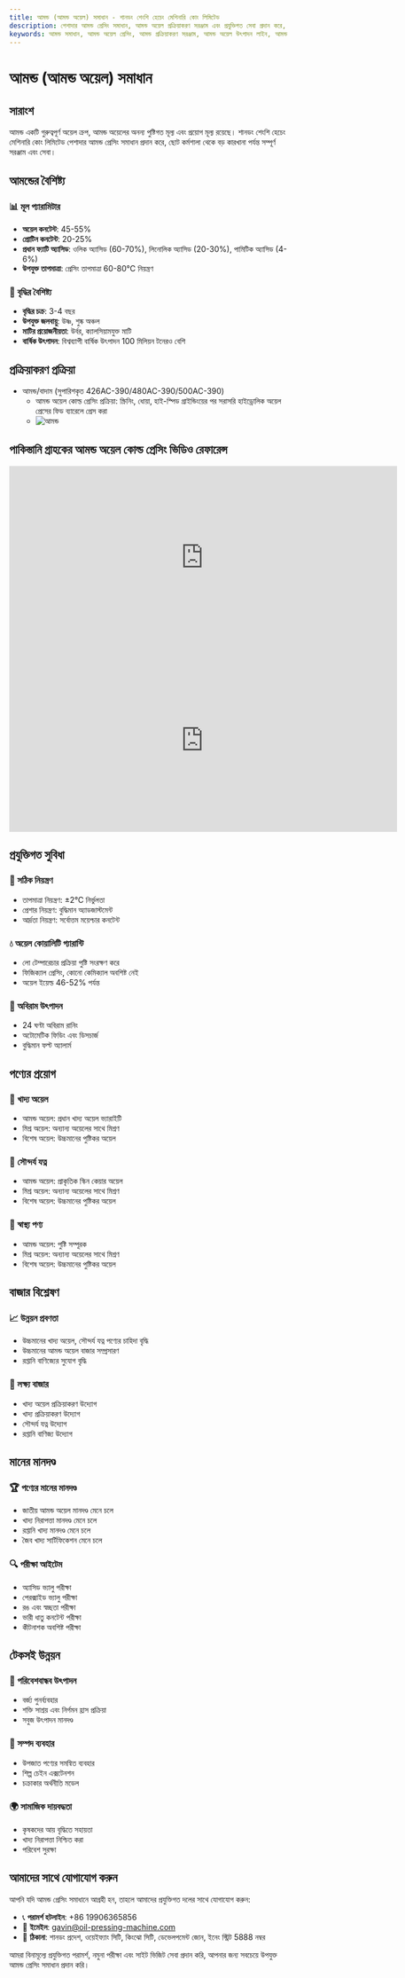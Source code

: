 ```yaml
---
title: আমন্ড (আমন্ড অয়েল) সমাধান - শানডং শেংশি হেচেং মেশিনারি কোং লিমিটেড
description: পেশাদার আমন্ড প্রেসিং সমাধান, আমন্ড অয়েল প্রক্রিয়াকরণ সরঞ্জাম এবং প্রযুক্তিগত সেবা প্রদান করে, অয়েল কনটেন্ট 45-55%, কোল্ড প্রেসিং প্রক্রিয়া ব্যবহার করে পুষ্টি সংরক্ষণ করে, উচ্চমানের খাদ্য অয়েল এবং সৌন্দর্য যত্ন পণ্যের চাহিদা পূরণ করে।
keywords: আমন্ড সমাধান, আমন্ড অয়েল প্রেসিং, আমন্ড প্রক্রিয়াকরণ সরঞ্জাম, আমন্ড অয়েল উৎপাদন লাইন, আমন্ড কোল্ড প্রেসিং প্রক্রিয়া, আমন্ড প্রেসিং মেশিন, আমন্ড অয়েল নিষ্কাশন, আমন্ড অয়েল প্রক্রিয়াকরণ, আমন্ড অয়েল প্রেসিং সরঞ্জাম, আমন্ড অয়েল উৎপাদন সরঞ্জাম, সৌন্দর্য যত্ন পণ্য
---
```


# আমন্ড (আমন্ড অয়েল) সমাধান

## সারাংশ

আমন্ড একটি গুরুত্বপূর্ণ অয়েল ক্রপ, আমন্ড অয়েলের অনন্য পুষ্টিগত মূল্য এবং প্রয়োগ মূল্য রয়েছে। শানডং শেংশি হেচেং মেশিনারি কোং লিমিটেড পেশাদার আমন্ড প্রেসিং সমাধান প্রদান করে, ছোট কর্মশালা থেকে বড় কারখানা পর্যন্ত সম্পূর্ণ সরঞ্জাম এবং সেবা।

## আমন্ডের বৈশিষ্ট্য

### 📊 মূল প্যারামিটার
- **অয়েল কনটেন্ট**: 45-55%
- **প্রোটিন কনটেন্ট**: 20-25%
- **প্রধান ফ্যাটি অ্যাসিড**: ওলিক অ্যাসিড (60-70%), লিনোলিক অ্যাসিড (20-30%), পামিটিক অ্যাসিড (4-6%)
- **উপযুক্ত তাপমাত্রা**: প্রেসিং তাপমাত্রা 60-80℃ নিয়ন্ত্রণ

### 🌱 বৃদ্ধির বৈশিষ্ট্য
- **বৃদ্ধির চক্র**: 3-4 বছর
- **উপযুক্ত জলবায়ু**: উষ্ণ, শুষ্ক অঞ্চল
- **মাটির প্রয়োজনীয়তা**: উর্বর, ক্যালসিয়ামযুক্ত মাটি
- **বার্ষিক উৎপাদন**: বিশ্বব্যাপী বার্ষিক উৎপাদন 100 মিলিয়ন টনেরও বেশি

## প্রক্রিয়াকরণ প্রক্রিয়া
+  আমন্ড/বাদাম (সুপারিশকৃত 426AC-390/480AC-390/500AC-390)
     + আমন্ড অয়েল কোল্ড প্রেসিং প্রক্রিয়া: স্ক্রিনিং, ধোয়া, হাই-স্পিড গ্রাইন্ডিংয়ের পর সরাসরি হাইড্রোলিক অয়েল প্রেসের ফিড ব্যারেলে প্রেস করা
     + ![আমন্ড](/images/杏仁冷榨工艺概览_An%20Overview%20of%20the%20cold-pressing%20Process%20of%20%20Almond%20kernel.png)

## পাকিস্তানি গ্রাহকের আমন্ড অয়েল কোল্ড প্রেসিং ভিডিও রেফারেন্স
<div class="video-container">
  <iframe width="700" height="330" src="https://www.youtube.com/embed/rM4hgCIApAg" frameborder="0" allow="accelerometer; autoplay; clipboard-write; encrypted-media; gyroscope; picture-in-picture" allowfullscreen></iframe>
</div>
<div class="video-container">
  <iframe width="700" height="330" src="https://www.youtube.com/embed/kSeQ570mtvo" frameborder="0" allow="accelerometer; autoplay; clipboard-write; encrypted-media; gyroscope; picture-in-picture" allowfullscreen></iframe>
</div>

## প্রযুক্তিগত সুবিধা

### 🎯 সঠিক নিয়ন্ত্রণ
- তাপমাত্রা নিয়ন্ত্রণ: ±2℃ নির্ভুলতা
- প্রেশার নিয়ন্ত্রণ: বুদ্ধিমান অ্যাডজাস্টমেন্ট
- আর্দ্রতা নিয়ন্ত্রণ: সর্বোত্তম ময়েশ্চার কনটেন্ট

### 💧 অয়েল কোয়ালিটি গ্যারান্টি
- লো টেম্পারেচার প্রক্রিয়া পুষ্টি সংরক্ষণ করে
- ফিজিক্যাল প্রেসিং, কোনো কেমিক্যাল অবশিষ্ট নেই
- অয়েল ইয়েল্ড 46-52% পর্যন্ত

### 🔄 অবিরাম উৎপাদন
- 24 ঘণ্টা অবিরাম রানিং
- অটোমেটিক ফিডিং এবং ডিসচার্জ
- বুদ্ধিমান ফল্ট অ্যালার্ম

## পণ্যের প্রয়োগ

### 🍳 খাদ্য অয়েল
- আমন্ড অয়েল: প্রধান খাদ্য অয়েল ভ্যারাইটি
- মিশ্র অয়েল: অন্যান্য অয়েলের সাথে মিশ্রণ
- বিশেষ অয়েল: উচ্চমানের পুষ্টিকর অয়েল

### 💄 সৌন্দর্য যত্ন
- আমন্ড অয়েল: প্রাকৃতিক স্কিন কেয়ার অয়েল
- মিশ্র অয়েল: অন্যান্য অয়েলের সাথে মিশ্রণ
- বিশেষ অয়েল: উচ্চমানের পুষ্টিকর অয়েল

### 💊 স্বাস্থ্য পণ্য
- আমন্ড অয়েল: পুষ্টি সম্পূরক
- মিশ্র অয়েল: অন্যান্য অয়েলের সাথে মিশ্রণ
- বিশেষ অয়েল: উচ্চমানের পুষ্টিকর অয়েল

## বাজার বিশ্লেষণ

### 📈 উন্নয়ন প্রবণতা
- উচ্চমানের খাদ্য অয়েল, সৌন্দর্য যত্ন পণ্যের চাহিদা বৃদ্ধি
- উচ্চমানের আমন্ড অয়েল বাজার সম্প্রসারণ
- রপ্তানি বাণিজ্যের সুযোগ বৃদ্ধি

### 🎯 লক্ষ্য বাজার
- খাদ্য অয়েল প্রক্রিয়াকরণ উদ্যোগ
- খাদ্য প্রক্রিয়াকরণ উদ্যোগ
- সৌন্দর্য যত্ন উদ্যোগ
- রপ্তানি বাণিজ্য উদ্যোগ

## মানের মানদণ্ড

### 🏆 পণ্যের মানের মানদণ্ড
- জাতীয় আমন্ড অয়েল মানদণ্ড মেনে চলে
- খাদ্য নিরাপত্তা মানদণ্ড মেনে চলে
- রপ্তানি খাদ্য মানদণ্ড মেনে চলে
- জৈব খাদ্য সার্টিফিকেশন মেনে চলে

### 🔍 পরীক্ষা আইটেম
- অ্যাসিড ভ্যালু পরীক্ষা
- পেরক্সাইড ভ্যালু পরীক্ষা
- রঙ এবং স্বচ্ছতা পরীক্ষা
- ভারী ধাতু কনটেন্ট পরীক্ষা
- কীটনাশক অবশিষ্ট পরীক্ষা

## টেকসই উন্নয়ন

### 🌱 পরিবেশবান্ধব উৎপাদন
- বর্জ্য পুনর্ব্যবহার
- শক্তি সাশ্রয় এবং নির্গমন হ্রাস প্রক্রিয়া
- সবুজ উৎপাদন মানদণ্ড

### 🔄 সম্পদ ব্যবহার
- উপজাত পণ্যের সমন্বিত ব্যবহার
- শিল্প চেইন এক্সটেনশন
- চক্রাকার অর্থনীতি মডেল

### 🌍 সামাজিক দায়বদ্ধতা
- কৃষকদের আয় বৃদ্ধিতে সহায়তা
- খাদ্য নিরাপত্তা নিশ্চিত করা
- পরিবেশ সুরক্ষা

## আমাদের সাথে যোগাযোগ করুন

আপনি যদি আমন্ড প্রেসিং সমাধানে আগ্রহী হন, তাহলে আমাদের প্রযুক্তিগত দলের সাথে যোগাযোগ করুন:

- 📞 **পরামর্শ হটলাইন**: +86 19906365856
- 📧 **ইমেইল**: gavin@oil-pressing-machine.com
- 📍 **ঠিকানা**: শানডং প্রদেশ, ওয়েইফ্যাং সিটি, কিংঝো সিটি, ডেভেলপমেন্ট জোন, ইনেং স্ট্রিট 5888 নম্বর

আমরা বিনামূল্যে প্রযুক্তিগত পরামর্শ, নমুনা পরীক্ষা এবং সাইট ভিজিট সেবা প্রদান করি, আপনার জন্য সবচেয়ে উপযুক্ত আমন্ড প্রেসিং সমাধান প্রদান করি।